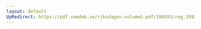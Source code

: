 ```yaml
---
layout: default
UpRedirect: https://pdf.swedeb.se/riksdagen-volumeG-pdf/199293/reg_199293/reg_199293_0152.pdf
---
```

